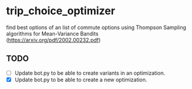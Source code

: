 # trip_choice_optimizer

find best options of an list of commute options using Thompson Sampling algorithms for Mean-Variance Bandits (<https://arxiv.org/pdf/2002.00232.pdf>)

## TODO

- [ ] Update bot.py to be able to create variants in an optimization.
- [x] Update bot.py to be able to create a new optimization.
